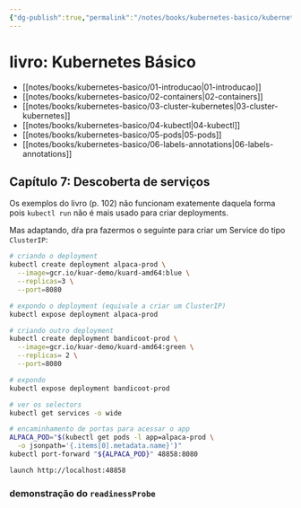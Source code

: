 ```yaml
---
{"dg-publish":true,"permalink":"/notes/books/kubernetes-basico/kubernetes-basico/","dgHomeLink":true,"dgPassFrontmatter":false}
---
```


# livro: Kubernetes Básico

- [[notes/books/kubernetes-basico/01-introducao|01-introducao]]
- [[notes/books/kubernetes-basico/02-containers|02-containers]]
- [[notes/books/kubernetes-basico/03-cluster-kubernetes|03-cluster-kubernetes]]
- [[notes/books/kubernetes-basico/04-kubectl|04-kubectl]]
- [[notes/books/kubernetes-basico/05-pods|05-pods]]
- [[notes/books/kubernetes-basico/06-labels-annotations|06-labels-annotations]]


## Capítulo 7: Descoberta de serviços

Os exemplos do livro (p. 102) não funcionam exatemente daquela forma pois `kubectl run` não é mais usado para criar deployments.

Mas adaptando, dŕa pra fazermos o seguinte para criar um Service do tipo `ClusterIP`:

```sh
# criando o deployment
kubectl create deployment alpaca-prod \
  --image=gcr.io/kuar-demo/kuard-amd64:blue \
  --replicas=3 \
  --port=8080

# expondo o deployment (equivale a criar um ClusterIP)
kubectl expose deployment alpaca-prod

# criando outro deployment
kubectl create deployment bandicoot-prod \
  --image=gcr.io/kuar-demo/kuard-amd64:green \
  --replicas= 2 \
  --port=8080

# expondo
kubectl expose deployment bandicoot-prod

# ver os selectors
kubectl get services -o wide

# encaminhamento de portas para acessar o app
ALPACA_POD="$(kubectl get pods -l app=alpaca-prod \
  -o jsonpath='{.items[0].metadata.name}')"
kubectl port-forward "${ALPACA_POD}" 48858:8080

launch http://localhost:48858
```

### demonstração do `readinessProbe`

```sh

```


